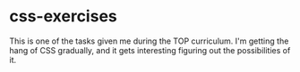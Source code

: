 # css-exercises 
This is one of the tasks given me during the TOP curriculum.
I'm getting the hang of CSS gradually, and it gets interesting figuring out the possibilities of it.
